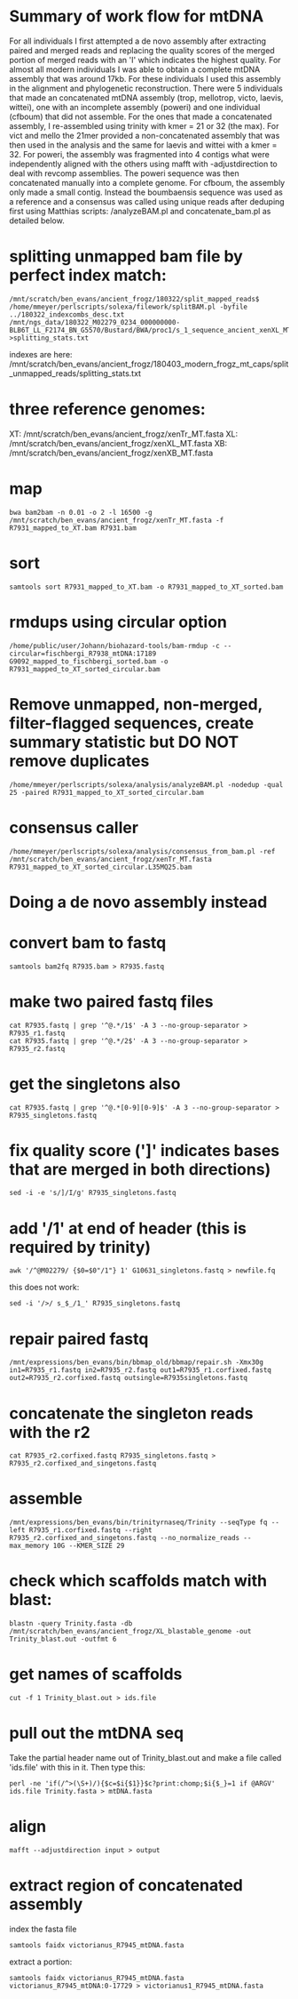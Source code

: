 # Summary of work flow for mtDNA

For all individuals I first attempted a de novo assembly after extracting paired and merged reads and replacing the quality scores of the merged portion of merged reads with an 'I' which indicates the highest quality.  For almost all modern individuals I was able to obtain a complete mtDNA assembly that was around 17kb.  For these individuals I used this assembly in the alignment and phylogenetic reconstruction.  There were 5 individuals that made an concatenated mtDNA assembly (trop, mellotrop, victo, laevis, wittei), one with an incomplete assembly (poweri) and one individual (cfboum) that did not assemble.  For the ones that made a concatenated assembly, I re-assembled using trinity with kmer = 21 or 32 (the max).  For vict and mello the 21mer provided a non-concatenated assembly that was then used in the analysis and the same for laevis and wittei with a kmer = 32.  For poweri, the assembly was fragmented into 4 contigs what were independently aligned with the others using mafft with -adjustdirection to deal with revcomp assemblies.  The poweri sequence was then concatenated manually into a complete genome.  For cfboum, the assembly only made a small contig.  Instead the boumbaensis sequence was used as a reference and a consensus was called using unique reads after deduping first using Matthias scripts: /analyzeBAM.pl and concatenate_bam.pl as detailed below.

# splitting unmapped bam file by perfect index match:
```
/mnt/scratch/ben_evans/ancient_frogz/180322/split_mapped_reads$ /home/mmeyer/perlscripts/solexa/filework/splitBAM.pl -byfile ../180322_indexcombs_desc.txt /mnt/ngs_data/180322_M02279_0234_000000000-BLB6T_LL_F2174_BN_G5570/Bustard/BWA/proc1/s_1_sequence_ancient_xenXL_MT.bam >splitting_stats.txt
```
indexes are here: /mnt/scratch/ben_evans/ancient_frogz/180403_modern_frogz_mt_caps/split_unmapped_reads/splitting_stats.txt

# three reference genomes:
XT: /mnt/scratch/ben_evans/ancient_frogz/xenTr_MT.fasta
XL: /mnt/scratch/ben_evans/ancient_frogz/xenXL_MT.fasta
XB: /mnt/scratch/ben_evans/ancient_frogz/xenXB_MT.fasta

# map 
```
bwa bam2bam -n 0.01 -o 2 -l 16500 -g /mnt/scratch/ben_evans/ancient_frogz/xenTr_MT.fasta -f R7931_mapped_to_XT.bam R7931.bam
```
# sort
```
samtools sort R7931_mapped_to_XT.bam -o R7931_mapped_to_XT_sorted.bam
```
# rmdups using circular option
```
/home/public/user/Johann/biohazard-tools/bam-rmdup -c --circular=fischbergi_R7938_mtDNA:17189 G9092_mapped_to_fischbergi_sorted.bam -o R7931_mapped_to_XT_sorted_circular.bam
```
# Remove unmapped, non-merged, filter-flagged sequences, create summary statistic but DO NOT remove duplicates
```
/home/mmeyer/perlscripts/solexa/analysis/analyzeBAM.pl -nodedup -qual 25 -paired R7931_mapped_to_XT_sorted_circular.bam 
```
# consensus caller
```
/home/mmeyer/perlscripts/solexa/analysis/consensus_from_bam.pl -ref /mnt/scratch/ben_evans/ancient_frogz/xenTr_MT.fasta R7931_mapped_to_XT_sorted_circular.L35MQ25.bam
```


# Doing a de novo assembly instead
# convert bam to fastq
```
samtools bam2fq R7935.bam > R7935.fastq
```
# make two paired fastq files
```
cat R7935.fastq | grep '^@.*/1$' -A 3 --no-group-separator > R7935_r1.fastq
cat R7935.fastq | grep '^@.*/2$' -A 3 --no-group-separator > R7935_r2.fastq
```
# get the singletons also
```
cat R7935.fastq | grep '^@.*[0-9][0-9]$' -A 3 --no-group-separator > R7935_singletons.fastq

```
# fix quality score (']' indicates bases that are merged in both directions)
```
sed -i -e 's/]/I/g' R7935_singletons.fastq
```
# add '/1' at end of header (this is required by trinity)
```
awk '/^@M02279/ {$0=$0"/1"} 1' G10631_singletons.fastq > newfile.fq
```
this does not work:
```
sed -i '/>/ s_$_/1_' R7935_singletons.fastq
```

# repair paired fastq
```
/mnt/expressions/ben_evans/bin/bbmap_old/bbmap/repair.sh -Xmx30g in1=R7935_r1.fastq in2=R7935_r2.fastq out1=R7935_r1.corfixed.fastq out2=R7935_r2.corfixed.fastq outsingle=R7935singletons.fastq
```
# concatenate the singleton reads with the r2
```
cat R7935_r2.corfixed.fastq R7935_singletons.fastq > R7935_r2.corfixed_and_singetons.fastq
```
# assemble 
```
/mnt/expressions/ben_evans/bin/trinityrnaseq/Trinity --seqType fq --left R7935_r1.corfixed.fastq --right R7935_r2.corfixed_and_singetons.fastq --no_normalize_reads --max_memory 10G --KMER_SIZE 29
```
# check which scaffolds match with blast:
```
blastn -query Trinity.fasta -db /mnt/scratch/ben_evans/ancient_frogz/XL_blastable_genome -out Trinity_blast.out -outfmt 6
```
# get names of scaffolds
```
cut -f 1 Trinity_blast.out > ids.file
```

# pull out the mtDNA seq

Take the partial header name out of Trinity_blast.out and make a file called 'ids.file' with this in it. Then type this:
```
perl -ne 'if(/^>(\S+)/){$c=$i{$1}}$c?print:chomp;$i{$_}=1 if @ARGV' ids.file Trinity.fasta > mtDNA.fasta
```
# align
```
mafft --adjustdirection input > output
```

# extract region of concatenated assembly
index the fasta file
```
samtools faidx victorianus_R7945_mtDNA.fasta
```
extract a portion:
```
samtools faidx victorianus_R7945_mtDNA.fasta victorianus_R7945_mtDNA:0-17729 > victorianus1_R7945_mtDNA.fasta
```
